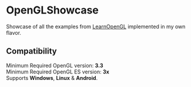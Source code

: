 # OpenGLShowcase

Showcase of all the examples from [LearnOpenGL](https://www.learnopengl.com) implemented in my own flavor.  

## Compatibility

Minimum Required OpenGL version: **3.3**  
Minimum Required OpenGL ES version: **3x**  
Supports **Windows**, **Linux** & **Android**.  